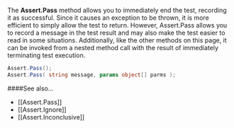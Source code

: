 The **Assert.Pass** method allows you to immediately end the test, recording
it as successful. Since it causes an exception to be thrown, it is more
efficient to simply allow the test to return. However, Assert.Pass allows
you to record a message in the test result and may also make the test
easier to read in some situations. Additionally, like the other methods
on this page, it can be invoked from a nested method call with the
result of immediately terminating test execution.

```C#
Assert.Pass();
Assert.Pass( string message, params object[] parms );
```

####See also...
 * [[Assert.Pass]]
 * [[Assert.Ignore]]
 * [[Assert.Inconclusive]]

